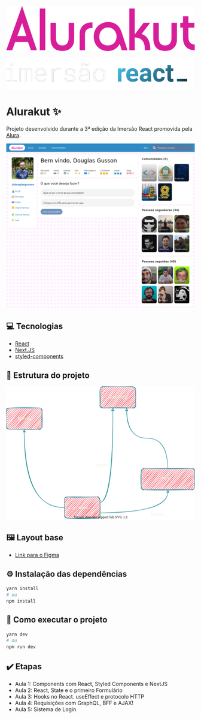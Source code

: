 
![Logo da Alurakut](images/logo-alurakut.svg)

![Logo da Imersão React](images/logo-imersao-react.svg)

# Alurakut ✨

Projeto desenvolvido durante a 3ª edição da Imersão React promovida pela [Alura](https://www.alura.com.br/).

![Página inicial da Alurakut](images/captura-pagina-inicial.png)

## 💻 Tecnologias
 - [React](https://reactjs.org)
 - [Next.JS](https://nextjs.org/)
 - [styled-components](https://styled-components.com/)


## 📄 Estrutura do projeto

![Diagrama representando a estrutura do projeto](images/estrutura-do-projeto.svg)


## 🖼️ Layout base

- [Link para o Figma](https://www.figma.com/file/xHF0n0qxiE2rqjqAILiBUB/Alurakut?node-id=58%3A0) 


## ⚙️ Instalação das dependências
```bash
yarn install
# ou
npm install
```

## 🏃 Como executar o projeto

```bash
yarn dev
# ou
npm run dev
```

## ✔️ Etapas
 - Aula 1: Components com React, Styled Components e NextJS
 - Aula 2: React, State e o primeiro Formulário
 - Aula 3: Hooks no React. useEffect e protocolo HTTP
 - Aula 4: Requisições com GraphQL, BFF e AJAX!
 - Aula 5: Sistema de Login

